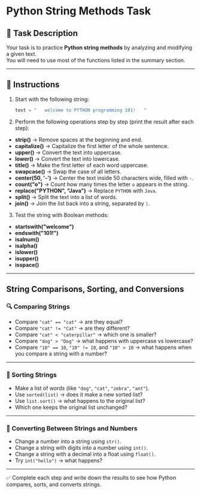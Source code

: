 # Python String Methods Task

## 🎯 Task Description
Your task is to practice **Python string methods** by analyzing and modifying a given text.  
You will need to use most of the functions listed in the summary section.

---

## 📝 Instructions
1. Start with the following string:
   ```python
   text = "   welcome to PYTHON programming 101!   "
   ```

2. Perform the following operations step by step (print the result after each step):

- **strip()** → Remove spaces at the beginning and end.  
- **capitalize()** → Capitalize the first letter of the whole sentence.  
- **upper()** → Convert the text into uppercase.  
- **lower()** → Convert the text into lowercase.  
- **title()** → Make the first letter of each word uppercase.  
- **swapcase()** → Swap the case of all letters.  
- **center(50, '-')** → Center the text inside 50 characters wide, filled with `-`.  
- **count("o")** → Count how many times the letter `o` appears in the string.  
- **replace("PYTHON", "Java")** → Replace `PYTHON` with `Java`.  
- **split()** → Split the text into a list of words.  
- **join()** → Join the list back into a string, separated by `|`.  

3. Test the string with Boolean methods:  
- **startswith("welcome")**  
- **endswith("101!")**  
- **isalnum()**  
- **isalpha()**  
- **islower()**  
- **isupper()**  
- **isspace()**  

---

## String Comparisons, Sorting, and Conversions

### 🔍 Comparing Strings
- Compare `"cat" == "cat"` → are they equal?  
- Compare `"cat" != "Cat"` → are they different?  
- Compare `"cat" < "caterpillar"` → which one is smaller?  
- Compare `"dog" > "Dog"` → what happens with uppercase vs lowercase?  
- Compare `"10" == 10`, `"10" != 10`, and `"10" > 10` → what happens when you compare a string with a number?  

---

### 📑 Sorting Strings
- Make a list of words (like `"dog"`, `"cat"`, `"zebra"`, `"ant"`).  
- Use `sorted(list)` → does it make a new sorted list?  
- Use `list.sort()` → what happens to the original list?  
- Which one keeps the original list unchanged?  

---

### 🔄 Converting Between Strings and Numbers
- Change a number into a string using `str()`.  
- Change a string with digits into a number using `int()`.  
- Change a string with a decimal into a float using `float()`.  
- Try `int("hello")` → what happens?  

---

✅ Complete each step and write down the results to see how Python compares, sorts, and converts strings.  
